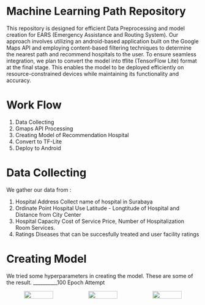 # Machine Learning Path Repository 
This repository is designed for efficient Data Preprocessing and model creation for EARS (Emergency Assistance and Routing System). Our approach involves utilizing an android-based application built on the Google Maps API and employing content-based filtering techniques to determine the nearest path and recommend hospitals to the user. To ensure seamless integration, we plan to convert the model into tflite (TensorFlow Lite) format at the final stage. This enables the model to be deployed efficiently on resource-constrained devices while maintaining its functionality and accuracy.
# Work Flow 
1. Data Collecting 
2. Gmaps API Processing
3. Creating Model of Recommendation Hospital 
4. Convert to TF-Lite
5. Deploy to Android 
# Data Collecting 
We gather our data from :
1. Hospital Address
   Collect name of hospital in Surabaya 
3. Ordinate Point Hospital
   Use Latitude - Longtitude of Hospital and Distance from City Center
5. Hospital Capacity
   Cost of Service Price, Number of Hospitalization Room Services.
7. Ratings 
   Diseases that can be succesfully treated and user facility ratings 
# Creating Model 
We tried some hyperparameters in creating the model. These are some of the result.
__________100 Epoch Attempt
<div align="center" style="display:flex;">
<img style="width:45%" src="./../assets/loss.png">
<img style="width:45%" src="./../assets/accuracy.png">
<img style="width:45%" src="./../assets/mse.png">

</div>

